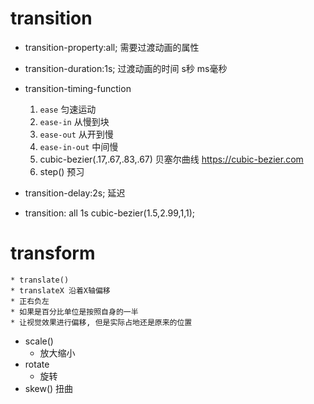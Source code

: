 # transition
* transition-property:all; 需要过渡动画的属性
* transition-duration:1s; 过渡动画的时间 s秒 ms毫秒
* transition-timing-function
    1. `ease` 匀速运动
    2. `ease-in` 从慢到块
    3. `ease-out` 从开到慢
    4. `ease-in-out` 中间慢
    5. cubic-bezier(.17,.67,.83,.67) 贝塞尔曲线
        https://cubic-bezier.com
    6. step() 预习

* transition-delay:2s; 延迟
* transition: all 1s cubic-bezier(1.5,2.99,1,1);

# transform
    * translate()
    * translateX 沿着X轴偏移
    * 正右负左
    * 如果是百分比单位是按照自身的一半
    * 让视觉效果进行偏移, 但是实际占地还是原来的位置
* scale()
    * 放大缩小
* rotate
    * 旋转
* skew() 扭曲


    